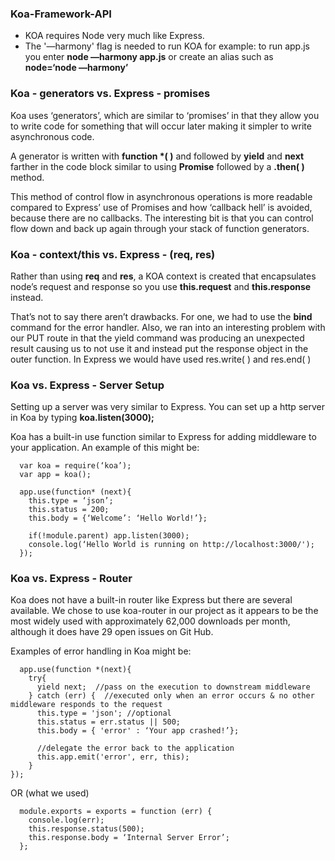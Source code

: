 ### Koa-Framework-API

- KOA requires Node very much like Express.
- The '—harmony' flag is needed to run KOA for example: to run app.js you enter <strong>node —harmony app.js</strong> or create an alias such as <strong>node=‘node —harmony’</strong>

### Koa - generators vs. Express - promises

Koa uses ‘generators’, which are similar to ‘promises’ in that they
allow you to write code for something that will occur later making
it simpler to write asynchronous code.

A generator is written with <strong>function *( )</strong> and followed by <strong>yield</strong> and <strong>next</strong> farther in the code block similar to using <strong>Promise</strong> followed by a <strong>.then( )</strong> method.

This method of control flow in asynchronous operations is more readable compared to Express’ use of Promises and how ‘callback hell’ is avoided, because there are no callbacks. The interesting bit is that you can control flow down and back up again through your stack of function generators.

### Koa - context/this vs. Express - (req, res)

Rather than using <strong>req</strong> and <strong>res</strong>, a KOA context is created that encapsulates node’s request and response so you use <strong>this.request</strong> and <strong>this.response</strong> instead.

That’s not to say there aren’t drawbacks. For one, we had to use the <strong>bind</strong> command for the error handler. Also, we ran into an interesting problem with our PUT route in that the yield command was producing an unexpected result causing us to not use it and instead put the response object in the outer function. In Express we would have used res.write( ) and res.end( )

### Koa vs. Express - Server Setup

Setting up a server was very similar to Express. You can set up a http server in Koa by typing <strong>koa.listen(3000);</strong>

Koa has a built-in use function similar to Express for adding middleware to your application. An example of this might be:
```
  var koa = require(‘koa’);
  var app = koa();

  app.use(function* (next){
    this.type = ‘json’;
    this.status = 200;
    this.body = {‘Welcome’: ‘Hello World!’};

    if(!module.parent) app.listen(3000);
    console.log(‘Hello World is running on http://localhost:3000/');
  });
```
### Koa vs. Express - Router

Koa does not have a built-in router like Express but there are several available. We chose to use koa-router in our project as it appears to be the most widely used with approximately 62,000 downloads per month, although it does have 29 open issues on Git Hub.

Examples of error handling in Koa might be:
```
  app.use(function *(next){
    try{
      yield next;  //pass on the execution to downstream middleware
    } catch (err) {  //executed only when an error occurs & no other middleware responds to the request
      this.type = 'json'; //optional
      this.status = err.status || 500;
      this.body = { 'error' : ‘Your app crashed!’};

      //delegate the error back to the application
      this.app.emit('error', err, this);
    }
});
```
OR (what we used)
```
  module.exports = exports = function (err) {
    console.log(err);
    this.response.status(500);
    this.response.body = ‘Internal Server Error’;
  };
  ```
